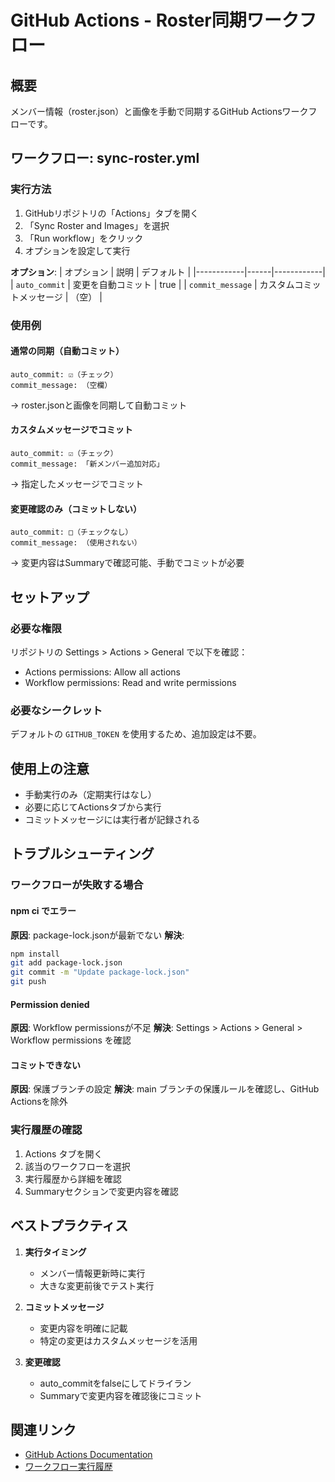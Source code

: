 # GitHub Actions - Roster同期ワークフロー

## 概要
メンバー情報（roster.json）と画像を手動で同期するGitHub Actionsワークフローです。

## ワークフロー: sync-roster.yml

### 実行方法
1. GitHubリポジトリの「Actions」タブを開く
2. 「Sync Roster and Images」を選択
3. 「Run workflow」をクリック
4. オプションを設定して実行

**オプション**:
| オプション | 説明 | デフォルト |
|------------|------|------------|
| `auto_commit` | 変更を自動コミット | true |
| `commit_message` | カスタムコミットメッセージ | （空） |

### 使用例

#### 通常の同期（自動コミット）
```
auto_commit: ☑（チェック）
commit_message: （空欄）
```
→ roster.jsonと画像を同期して自動コミット

#### カスタムメッセージでコミット
```
auto_commit: ☑（チェック）
commit_message: 「新メンバー追加対応」
```
→ 指定したメッセージでコミット

#### 変更確認のみ（コミットしない）
```
auto_commit: □（チェックなし）
commit_message: （使用されない）
```
→ 変更内容はSummaryで確認可能、手動でコミットが必要

## セットアップ

### 必要な権限
リポジトリの Settings > Actions > General で以下を確認：
- Actions permissions: Allow all actions
- Workflow permissions: Read and write permissions

### 必要なシークレット
デフォルトの `GITHUB_TOKEN` を使用するため、追加設定は不要。

## 使用上の注意

- 手動実行のみ（定期実行はなし）
- 必要に応じてActionsタブから実行
- コミットメッセージには実行者が記録される

## トラブルシューティング

### ワークフローが失敗する場合

#### npm ci でエラー
**原因**: package-lock.jsonが最新でない
**解決**:
```bash
npm install
git add package-lock.json
git commit -m "Update package-lock.json"
git push
```

#### Permission denied
**原因**: Workflow permissionsが不足
**解決**: Settings > Actions > General > Workflow permissions を確認

#### コミットできない
**原因**: 保護ブランチの設定
**解決**: main ブランチの保護ルールを確認し、GitHub Actionsを除外

### 実行履歴の確認
1. Actions タブを開く
2. 該当のワークフローを選択
3. 実行履歴から詳細を確認
4. Summaryセクションで変更内容を確認


## ベストプラクティス

1. **実行タイミング**
   - メンバー情報更新時に実行
   - 大きな変更前後でテスト実行

2. **コミットメッセージ**
   - 変更内容を明確に記載
   - 特定の変更はカスタムメッセージを活用

3. **変更確認**
   - auto_commitをfalseにしてドライラン
   - Summaryで変更内容を確認後にコミット

## 関連リンク
- [GitHub Actions Documentation](https://docs.github.com/en/actions)
- [ワークフロー実行履歴](https://github.com/triax/homepage/actions)